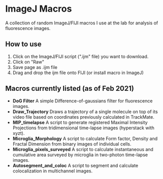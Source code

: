 # ImageJ Macros
A collection of random ImageJ/FIJI macros I use at the lab for analysis of fluorescence images.

## How to use
1. Click on the ImageJ/FIJI script (".ijm" file) you want to download.
2. Click on "Raw"
3. Save page as .ijm file
4. Drag and drop the ijm file onto FIJI (or install macro in ImageJ)

## Macros currently listed (as of Feb 2021)

- **DoG Filter**  A simple Difference-of-gaussians filter for fluorescence images.
- **Draw_Trajectory** Draws a trajectory of a single molecule on top of its video file based on coordinates previously calculated in TrackMate.
- **MIP_timelapse**  A script to generate registered Maximal Intensity Projections from tridimensional time-lapse images (hyperstack with xyzt).
- **Microglia_Morphology**  A script to calculate Form factor, Density and Fractal Dimension from binary images of individual cells.
- **Microglia_pixels_surveyed**  A script to calculate instantaneous and cumulative area surveyed by microglia in two-photon time-lapse images.
- **Autosegment_and_coloc**  A script to segment and calculate colocalization in multichannel images.
